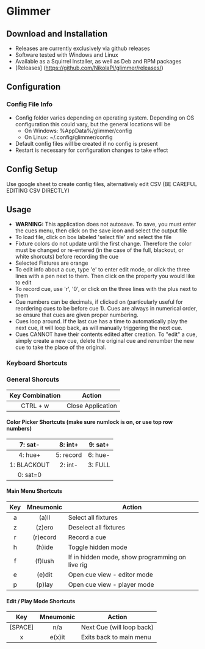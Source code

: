 # Glimmer

## Download and Installation
- Releases are currently exclusively via github releases
- Software tested with Windows and Linux
- Available as a Squirrel Installer, as well as Deb and RPM packages
- [Releases] (https://github.com/NikolaPi/glimmer/releases/)

## Configuration
### Config File Info
- Config folder varies depending on operating system. Depending on OS configuration this could vary, but the general locations will be
	- On Windows: %AppData%/glimmer/config
	- On Linux: ~/.config/glimmer/config
- Default config files will be created if no config is present
- Restart is necessary for configuration changes to take effect

## Config Setup
Use google sheet to create config files, alternatively edit CSV (BE CAREFUL EDITING CSV DIRECTLY)

## Usage
- **WARNING:** This application does not autosave. To save, you must enter the cues menu, then click on the save icon and select the output file
- To load file, click on box labeled 'select file' and select the file
- Fixture colors do not update until the first change. Therefore the color must be changed or re-entered (in the case of the full, blackout, or white shorcuts) before recording the cue
- Selected Fixtures are orange
- To edit info about a cue, type 'e' to enter edit mode, or click the three lines with a pen next to them. Then click on the property you would like to edit
- To record cue, use 'r', '0', or click on the three lines with the plus next to them
- Cue numbers can be decimals, if clicked on (particularly useful for reordering cues to be before cue 1). Cues are always in numerical order, so ensure that cues are given proper numbering.
- Cues loop around. If the last cue has a time to automatically play the next cue, it will loop back, as will manually triggering the next cue.
- Cues CANNOT have their contents edited after creation. To "edit" a cue, simply create a new cue, delete the original cue and renumber the new cue to take the place of the original.

### Keyboard Shortcuts

### General Shorcuts
| Key Combination | Action |
| :-: | :-: |
| CTRL + w | Close Application |

#### Color Picker Shortcuts (make sure numlock is on, or use top row numbers)
| 7: sat- | 8: int+ | 9: sat+ |
| :-: | :-: | :-: |
| 4: hue+ | 5: record | 6: hue- |
| 1: BLACKOUT | 2: int- | 3: FULL |
| 0: sat=0 | | |

#### Main Menu Shortcuts
| Key | Mneumonic | Action |
| :-: | :-: | --- |
| a | (a)ll | Select all fixtures |
| z | (z)ero | Deselect all fixtures |
| r | (r)ecord | Record a cue |
| h | (h)ide | Toggle hidden mode |
| f | (f)lush | If in hidden mode, show programming on live rig |
| e | (e)dit | Open cue view - editor mode |
| p | (p)lay | Open cue view - player mode |

#### Edit / Play Mode Shortcuts
| Key | Mneumonic | Action |
| :-: | :-: | --- |
| [SPACE] | n/a | Next Cue (will loop back)
| x | e(x)it | Exits back to main menu
